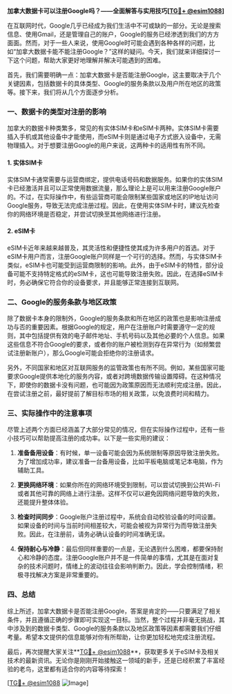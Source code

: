 **加拿大数据卡可以注册Google吗？——全面解答与实用技巧[[TG💪+ @esim1088](https://t.me/s/esim1088)]**

在互联网时代，Google几乎已经成为我们生活中不可或缺的一部分。无论是搜索信息、使用Gmail，还是管理自己的账户，Google的服务已经渗透到我们的方方面面。然而，对于一些人来说，使用Google时可能会遇到各种各样的问题，比如“加拿大数据卡能不能注册Google？”这样的疑问。今天，我们就来详细探讨一下这个问题，帮助大家更好地理解并解决可能遇到的困难。

首先，我们需要明确一点：加拿大数据卡是否能注册Google，这主要取决于几个关键因素，包括数据卡的具体类型、Google的服务条款以及用户所在地区的政策等。接下来，我们将从几个方面逐步分析。

### 一、数据卡的类型对注册的影响

加拿大的数据卡种类繁多，常见的有实体SIM卡和eSIM卡两种。实体SIM卡需要插入手机或其他设备中才能使用，而eSIM卡则是通过电子方式嵌入设备中，无需物理插入。对于想要注册Google的用户来说，这两种卡的适用性有所不同。

#### 1. 实体SIM卡
实体SIM卡通常需要与运营商绑定，提供电话号码和数据服务。如果你的实体SIM卡已经激活并且可以正常使用数据流量，那么理论上是可以用来注册Google账户的。不过，在实际操作中，有些运营商可能会限制某些国家或地区的IP地址访问Google服务，导致无法完成注册过程。因此，在使用实体SIM卡时，建议先检查你的网络环境是否稳定，并尝试切换至其他网络进行注册。

#### 2. eSIM卡
eSIM卡近年来越来越普及，其灵活性和便捷性使其成为许多用户的首选。对于eSIM卡用户而言，注册Google账户同样是一个可行的选择。然而，与实体SIM卡类似，eSIM卡也可能受到运营商限制的影响。此外，由于eSIM卡的特性，部分设备可能不支持特定格式的eSIM卡，这也可能导致注册失败。因此，在选择eSIM卡时，务必确保它符合你的设备要求，并且能够正常连接到互联网。

### 二、Google的服务条款与地区政策

除了数据卡本身的限制外，Google的服务条款和所在地区的政策也是影响注册成功与否的重要因素。根据Google的规定，用户在注册账户时需要遵守一定的规则，其中包括提供有效的电子邮件地址、手机号码以及其他必要的个人信息。如果这些信息不符合Google的要求，或者你的账户被检测到存在异常行为（如频繁尝试注册新账户），那么Google可能会拒绝你的注册请求。

另外，不同国家和地区对互联网服务的监管政策也有所不同。例如，某些国家可能要求Google提供本地化的服务内容，或者对跨境数据传输设置障碍。在这种情况下，即使你的数据卡没有问题，也可能因为政策原因而无法顺利完成注册。因此，在尝试注册之前，最好提前了解目标市场的相关政策，以免浪费时间和精力。

### 三、实际操作中的注意事项

尽管上述两个方面已经涵盖了大部分常见的情况，但在实际操作过程中，还有一些小技巧可以帮助提高注册的成功率。以下是一些实用的建议：

1. **准备备用设备**：有时候，单一设备可能会因为系统限制等原因导致注册失败。为了增加成功率，建议准备一台备用设备，比如平板电脑或笔记本电脑，作为辅助工具。
   
2. **更换网络环境**：如果你所在的网络环境受到限制，可以尝试切换到公共Wi-Fi或者其他可靠的网络上进行注册。这样不仅可以避免因网络问题导致的失败，还能提升整体体验。

3. **检查时间同步**：Google账户注册过程中，系统会自动校验设备的时间设置。如果设备的时间与当前时间相差较大，可能会被视为异常行为而导致注册失败。因此，在注册前，请务必确认设备的时间准确无误。

4. **保持耐心与冷静**：最后但同样重要的一点是，无论遇到什么困难，都要保持耐心和冷静的态度。注册Google账户并不是一件简单的事情，尤其是在面对复杂的技术问题时，情绪上的波动往往会影响判断力。因此，学会控制情绪，积极寻找解决方案是非常重要的。

### 四、总结

综上所述，加拿大数据卡是否能注册Google，答案是肯定的——只要满足了相关条件，并且遵循正确的步骤即可实现这一目标。当然，整个过程并非毫无挑战，其中涉及到的数据卡类型、Google的服务条款以及地区政策等因素都需要我们仔细考量。希望本文提供的信息能够对你有所帮助，让你更加轻松地完成注册流程。

最后，再次提醒大家关注**[TG💪+ @esim1088](https://t.me/s/esim1088)**，获取更多关于eSIM卡及相关技术的最新资讯。无论你是刚刚开始接触这一领域的新手，还是已经积累了丰富经验的老鸟，这里都有适合你的内容等待探索！

[[TG💪+ @esim1088](https://t.me/s/esim1088) ![Image](https://i.postimg.cc/4NQfJmqS/Snipaste-2025-05-13-00-14-12.png)]